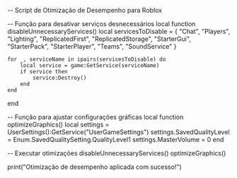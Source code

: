-- Script de Otimização de Desempenho para Roblox

-- Função para desativar serviços desnecessários
local function disableUnnecessaryServices()
    local servicesToDisable = {
        "Chat",
        "Players",
        "Lighting",
        "ReplicatedFirst",
        "ReplicatedStorage",
        "StarterGui",
        "StarterPack",
        "StarterPlayer",
        "Teams",
        "SoundService"
    }
    
    for _, serviceName in ipairs(servicesToDisable) do
        local service = game:GetService(serviceName)
        if service then
            service:Destroy()
        end
    end
end

-- Função para ajustar configurações gráficas
local function optimizeGraphics()
    local settings = UserSettings():GetService("UserGameSettings")
    settings.SavedQualityLevel = Enum.SavedQualitySetting.QualityLevel1
    settings.MasterVolume = 0
end

-- Executar otimizações
disableUnnecessaryServices()
optimizeGraphics()

print("Otimização de desempenho aplicada com sucesso!")
